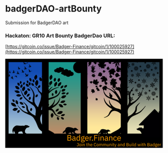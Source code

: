 # badgerDAO-artBounty
Submission for BadgerDAO art

### Hackaton: GR10 Art Bounty BadgerDao URL:
[https://gitcoin.co/issue/Badger-Finance/gitcoin/1/100025927](https://gitcoin.co/issue/Badger-Finance/gitcoin/1/100025927)

![MyImage](https://github.com/antonyip/badgerDAO-artBounty/blob/main/badgerDAO.png)
